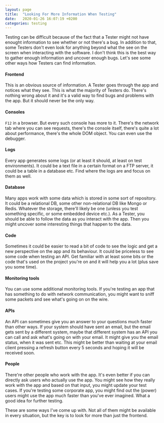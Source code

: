 ```yaml
---
layout: page
title:  "Looking For More Information When Testing"
date:   2020-01-26 16:07:19 +0200
categories: testing
---
```


Testing can be difficult because of the fact that a Tester might not have enought information to see whether or not there's a bug. In addition to that, some Testers don't even look for anything beyond what the see on the screen when interacting with the software. I don't think this is the best way to gather enough information and uncover enough bugs. Let's see some other ways how Testers can find information.

#### Frontend

This is an obvious source of information. A Tester goes through the app and notices what they see. This is what the majority of Testers do. There's nothing wrong about it and it's a valid way to find bugs and problems with the app. But it should never be the only way.

#### Consoles

`F12` in a browser. But every such console has more to it. There's the network tab where you can see requests, there's the console itself, there's quite a lot about performance, there's the whole DOM object. You can even use the debugger.

#### Logs

Every app generates some logs (or at least it should, at least on test environments). It could be a text file in a certain format on a FTP server, it could be a table in a database etc. Find where the logs are and focus on them as well.

#### Database

Many apps work with some data which is stored in some sort of repository. It could be a relational DB, some other non-relational DB like Mongo or Redis. Whatever the storage, there'll likely be one (unless you test something specific, or some embedded device etc.). As a Tester, you should be able to follow the data as you interact with the app. Then you might uncover some interesting things that happen to the data.

#### Code

Sometimes it could be easier to read a bit of code to see the logic and get a new perspective on the app and its behaviour. It could be priceless to see some code when testing an API. Get familiar with at least some bits or the code that's used on the project you're on and it will help you a lot (plus save you some time).

#### Monitoring tools

You can use some additional monitoring tools. If you're testing an app that has something to do with network communication, you might want to sniff some packets and see what's going on on the wire.

#### APIs

An API can sometimes give you an answer to your questions much faster than other ways. If your system should have sent an email, but the email gets sent by a different system, maybe that different system has an API you can call and ask what's going on with your email. It might give you the email status, when it was sent etc. This might be better than waiting at your email client pressing a refresh button every 5 seconds and hoping it will be received soon.

#### People

There're other people who work with the app. It's even better if you can directly ask users who actually use the app. You might see how they really work with the app and based on that input, you might update your test cases. If you're testing some corporate app, you might find out the (power) users might use the app much faster than you've ever imagined. What a good idea for further testing.


These are some ways I've come up with. Not all of them might be available in every situation, but the key is to look for more than just the frontend.
